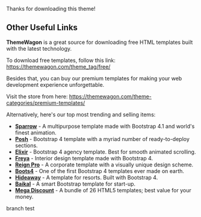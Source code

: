 Thanks for downloading this theme!

## Other Useful Links

**ThemeWagon** is a great source for downloading free HTML templates built with the latest technology.

To download free templates, follow this link: https://themewagon.com/theme_tag/free/

Besides that, you can buy our premium templates for making your web development experience unforgettable.

Visit the store from here: https://themewagon.com/theme-categories/premium-templates/

Alternatively, here's our top most trending and selling items:

- [**Sparrow**](https://themewagon.com/themes/sparrow/) - A multipurpose template made with Bootstrap 4.1 and world's finest animation.
- [**Posh**](https://themewagon.com/themes/posh-html5-bootstrap-4-template/) - Bootstrap 4 template with a myriad number of ready-to-deploy sections.
- [**Elixir**](https://themewagon.com/themes/elixir-elegant-html5-bootstrap-template-consultancy-agency-website/) - Bootstrap 4 agency template. Best for smooth animated scrolling.
- [**Freya**](https://themewagon.com/themes/bootstrap-4-premium-interior-design-template-freya/) - Interior design template made with Bootstrap 4.
- [**Reign Pro**](https://themewagon.com/themes/reign-pro-premium-corporate-agency-html5-template/) - A corporate template with a visually unique design scheme.
- [**Boots4**](https://themewagon.com/themes/first-ever-bootstrap-4-template/) - One of the first Bootstrap 4 templates ever made on earth.
- [**Hideaway**](https://themewagon.com/themes/hideaway/) - A template for resorts. Built with Bootstrap 4.
- [**Baikal**](https://themewagon.com/themes/bootstrap-4-startup-small-business-website-template/) - A smart Bootstrap template for start-up.
- [**Mega Discount**](https://themewagon.com/themes/mega-discount-bundle/) - A bundle of 26 HTML5 templates; best value for your money.

branch test
